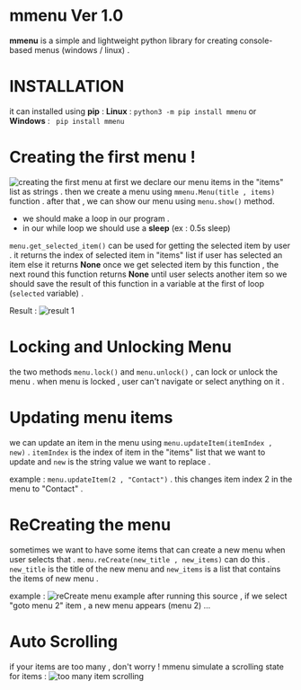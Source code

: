 # mmenu Ver 1.0
**mmenu** is a simple and lightweight python library for creating console-based menus (windows / linux) . 

# INSTALLATION
it can installed using **pip** :
**Linux** : ```python3 -m pip install mmenu```
or **Windows** : ``` pip install mmenu```


# Creating the first menu !
![creating the first menu](.Pictures/source1.png)
at first we declare our menu items in the "items" list as strings . 
then we create a menu using ```mmenu.Menu(title , items)``` function . after that , we can show our menu using ```menu.show()``` method. 
* we should make a loop in our program .
* in our while loop we should use a **sleep** (ex : 0.5s sleep)


```menu.get_selected_item()``` can be used for getting the selected item by user . it returns the index of selected item in "items" list if user has selected an item else it returns **None** 
once we get selected item by this function , the next round this function returns **None** until user selects another item so we should save the result of this function in a variable at the first of loop (```selected``` variable) .

Result : 
![result 1](.Pictures/result1.png)
# Locking and Unlocking Menu
the two methods ```menu.lock()``` and ```menu.unlock()``` , can lock or unlock the menu . when menu is locked , user can't navigate or select anything on it .

# Updating menu items
we can update an item in the menu using ```menu.updateItem(itemIndex , new)``` . ```itemIndex``` is the index of item in the "items" list that we want to update and ```new``` is the string value we want to replace .

example : ```menu.updateItem(2 , "Contact")```  . this changes item index 2 in the menu to "Contact" .

# ReCreating the menu
sometimes we want to have some items that can create a new menu when user selects that . ```menu.reCreate(new_title , new_items)``` can do this . ```new_title``` is the title of the new menu and ```new_items``` is a list that contains the items of new menu . 

example : 
![reCreate menu example](.Pictures/source2.png)
after running this source , if we select "goto menu 2" item , a new menu appears (menu 2) ...


# Auto Scrolling  
if your items are too many , don't worry ! mmenu simulate a scrolling state for items :
![too many item scrolling](.Pictures/toomanyitem.gif)





‍




